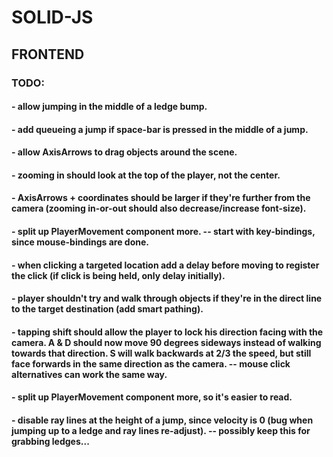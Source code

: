 # SOLID-JS

## FRONTEND

### TODO:

#### - allow jumping in the middle of a ledge bump.

#### - add queueing a jump if space-bar is pressed in the middle of a jump.

#### - allow AxisArrows to drag objects around the scene.

#### - zooming in should look at the top of the player, not the center.

#### - AxisArrows + coordinates should be larger if they're further from the camera (zooming in-or-out should also decrease/increase font-size).

#### - split up PlayerMovement component more. -- start with key-bindings, since mouse-bindings are done.

#### - when clicking a targeted location add a delay before moving to register the click (if click is being held, only delay initially).

#### - player shouldn't try and walk through objects if they're in the direct line to the target destination (add smart pathing).

#### - tapping shift should allow the player to lock his direction facing with the camera. A & D should now move 90 degrees sideways instead of walking towards that direction. S will walk backwards at 2/3 the speed, but still face forwards in the same direction as the camera. -- mouse click alternatives can work the same way.

#### - split up PlayerMovement component more, so it's easier to read.

#### - disable ray lines at the height of a jump, since velocity is 0 (bug when jumping up to a ledge and ray lines re-adjust). -- possibly keep this for grabbing ledges...

